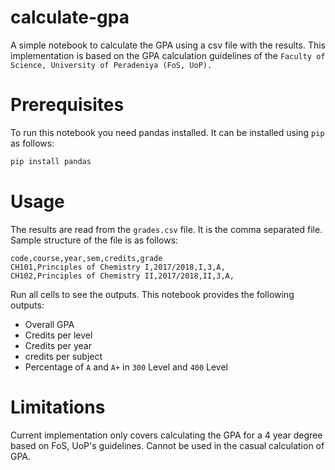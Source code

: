 <!-- @format -->

# calculate-gpa

A simple notebook to calculate the GPA using a csv file with the results. This implementation is based on the GPA calculation guidelines of the `Faculty of Science, University of Peradeniya (FoS, UoP).`

# Prerequisites

To run this notebook you need pandas installed. It can be installed using `pip` as follows:

```bash
pip install pandas
```

# Usage

The results are read from the `grades.csv` file. It is the comma separated file. Sample structure of the file is as follows:

```
code,course,year,sem,credits,grade
CH101,Principles of Chemistry I,2017/2018,I,3,A,
CH102,Principles of Chemistry II,2017/2018,II,3,A,
```

Run all cells to see the outputs. This notebook provides the following outputs:

- Overall GPA
- Credits per level
- Credits per year
- credits per subject
- Percentage of `A` and `A+` in `300` Level and `400` Level

# Limitations

Current implementation only covers calculating the GPA for a 4 year degree based on FoS, UoP's guidelines. Cannot be used in the casual calculation of GPA.
